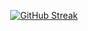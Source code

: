 <a href="https://git.io/streak-stats"><center><img src="https://streak-stats.demolab.com?user=Angoliuk&theme=highcontrast&border_radius=5&card_width=700" alt="GitHub Streak" /></center></a>
